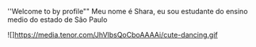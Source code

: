 
''Welcome to by profile""
Meu nome é Shara, eu sou estudante do ensino medio
do estado de São Paulo

![]https://media.tenor.com/JhVlbsQoCboAAAAi/cute-dancing.gif
